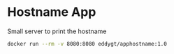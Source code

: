 # Hostname App

Small server to print the hostname

```bash
docker run --rm -v 8080:8080 eddygt/apphostname:1.0
```
